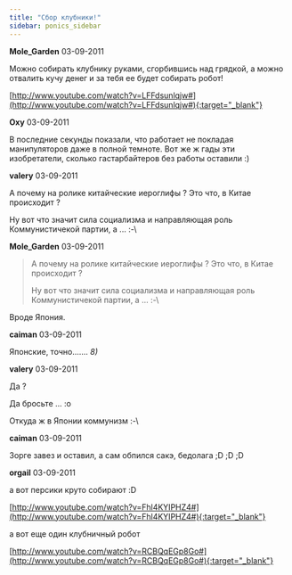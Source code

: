 ```yaml
---
title: "Сбор клубники!"
sidebar: ponics_sidebar
---
```


**Mole_Garden** 03-09-2011

Можно собирать клубнику руками, сгорбившись над грядкой, а можно отвалить кучу денег и за тебя ее будет собирать робот! 

[http://www.youtube.com/watch?v=LFFdsunlqjw#](http://www.youtube.com/watch?v=LFFdsunlqjw#){:target="_blank"}


**Oxy** 03-09-2011

В последние секунды показали, что работает не покладая манипуляторов даже в полной темноте. Вот же ж гады эти изобретатели, сколько гастарбайтеров без работы оставили :) 


**valery** 03-09-2011

А почему на ролике китайческие иероглифы ? Это что, в Китае происходит ?

Ну вот что значит сила социализма и направляющая роль Коммунистичекой партии, а ... :-\


**Mole_Garden** 03-09-2011

> А почему на ролике китайческие иероглифы ? Это что, в Китае происходит ?
> 
> Ну вот что значит сила социализма и направляющая роль Коммунистичекой партии, а ... :-\

Вроде Япония.


**caiman** 03-09-2011

Японские, точно....... *8)*


**valery** 03-09-2011

Да ? 

Да бросьте ... :o

Откуда ж в Японии коммунизм :-\


**caiman** 03-09-2011

Зорге завез и оставил, а сам обпился сакэ, бедолага ;D ;D ;D


**orgail** 03-09-2011

а вот персики круто собирают :D

[http://www.youtube.com/watch?v=Fhl4KYIPHZ4#](http://www.youtube.com/watch?v=Fhl4KYIPHZ4#){:target="_blank"}

а вот еще один клубничный робот

[http://www.youtube.com/watch?v=RCBQqEGp8Go#](http://www.youtube.com/watch?v=RCBQqEGp8Go#){:target="_blank"}


